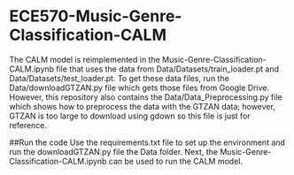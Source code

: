 # ECE570-Music-Genre-Classification-CALM

The CALM model is reimplemented in the Music-Genre-Classification-CALM.ipynb file that uses the data from Data/Datasets/train_loader.pt and Data/Datasets/test_loader.pt. To get these data files, run the Data/downloadGTZAN.py file which gets those files from Google Drive. However, this repository also contains the Data/Data_Preprocessing.py file which shows how to preprocess the data with the GTZAN data; however, GTZAN is too large to download using gdown so this file is just for reference. 

##Run the code
Use the requirements.txt file to set up the environment and run the downloadGTZAN.py file the Data folder. Next, the Music-Genre-Classification-CALM.ipynb can be used to run the CALM model.
